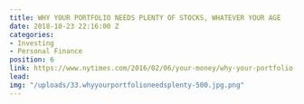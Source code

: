 ```yaml
---
title: WHY YOUR PORTFOLIO NEEDS PLENTY OF STOCKS, WHATEVER YOUR AGE
date: 2018-10-23 22:16:00 Z
categories:
- Investing
- Personal Finance
position: 6
link: https://www.nytimes.com/2016/02/06/your-money/why-your-portfolio-needs-plenty-of-stocks-whatever-your-age.html
lead: 
img: "/uploads/33.whyyourportfolioneedsplenty-500.jpg.png"
---
```


